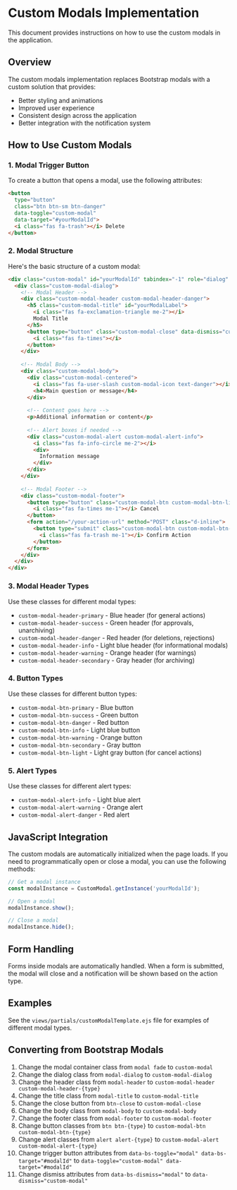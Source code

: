 # Custom Modals Implementation

This document provides instructions on how to use the custom modals in the application.

## Overview

The custom modals implementation replaces Bootstrap modals with a custom solution that provides:

- Better styling and animations
- Improved user experience
- Consistent design across the application
- Better integration with the notification system

## How to Use Custom Modals

### 1. Modal Trigger Button

To create a button that opens a modal, use the following attributes:

```html
<button 
  type="button" 
  class="btn btn-sm btn-danger" 
  data-toggle="custom-modal" 
  data-target="#yourModalId">
  <i class="fas fa-trash"></i> Delete
</button>
```

### 2. Modal Structure

Here's the basic structure of a custom modal:

```html
<div class="custom-modal" id="yourModalId" tabindex="-1" role="dialog" aria-labelledby="yourModalLabel" aria-hidden="true">
  <div class="custom-modal-dialog">
    <!-- Modal Header -->
    <div class="custom-modal-header custom-modal-header-danger">
      <h5 class="custom-modal-title" id="yourModalLabel">
        <i class="fas fa-exclamation-triangle me-2"></i>
        Modal Title
      </h5>
      <button type="button" class="custom-modal-close" data-dismiss="custom-modal" aria-label="Close">
        <i class="fas fa-times"></i>
      </button>
    </div>
    
    <!-- Modal Body -->
    <div class="custom-modal-body">
      <div class="custom-modal-centered">
        <i class="fas fa-user-slash custom-modal-icon text-danger"></i>
        <h4>Main question or message</h4>
      </div>
      
      <!-- Content goes here -->
      <p>Additional information or content</p>
      
      <!-- Alert boxes if needed -->
      <div class="custom-modal-alert custom-modal-alert-info">
        <i class="fas fa-info-circle me-2"></i>
        <div>
          Information message
        </div>
      </div>
    </div>
    
    <!-- Modal Footer -->
    <div class="custom-modal-footer">
      <button type="button" class="custom-modal-btn custom-modal-btn-light" data-dismiss="custom-modal">
        <i class="fas fa-times me-1"></i> Cancel
      </button>
      <form action="/your-action-url" method="POST" class="d-inline">
        <button type="submit" class="custom-modal-btn custom-modal-btn-danger">
          <i class="fas fa-trash me-1"></i> Confirm Action
        </button>
      </form>
    </div>
  </div>
</div>
```

### 3. Modal Header Types

Use these classes for different modal types:

- `custom-modal-header-primary` - Blue header (for general actions)
- `custom-modal-header-success` - Green header (for approvals, unarchiving)
- `custom-modal-header-danger` - Red header (for deletions, rejections)
- `custom-modal-header-info` - Light blue header (for informational modals)
- `custom-modal-header-warning` - Orange header (for warnings)
- `custom-modal-header-secondary` - Gray header (for archiving)

### 4. Button Types

Use these classes for different button types:

- `custom-modal-btn-primary` - Blue button
- `custom-modal-btn-success` - Green button
- `custom-modal-btn-danger` - Red button
- `custom-modal-btn-info` - Light blue button
- `custom-modal-btn-warning` - Orange button
- `custom-modal-btn-secondary` - Gray button
- `custom-modal-btn-light` - Light gray button (for cancel actions)

### 5. Alert Types

Use these classes for different alert types:

- `custom-modal-alert-info` - Light blue alert
- `custom-modal-alert-warning` - Orange alert
- `custom-modal-alert-danger` - Red alert

## JavaScript Integration

The custom modals are automatically initialized when the page loads. If you need to programmatically open or close a modal, you can use the following methods:

```javascript
// Get a modal instance
const modalInstance = CustomModal.getInstance('yourModalId');

// Open a modal
modalInstance.show();

// Close a modal
modalInstance.hide();
```

## Form Handling

Forms inside modals are automatically handled. When a form is submitted, the modal will close and a notification will be shown based on the action type.

## Examples

See the `views/partials/customModalTemplate.ejs` file for examples of different modal types.

## Converting from Bootstrap Modals

1. Change the modal container class from `modal fade` to `custom-modal`
2. Change the dialog class from `modal-dialog` to `custom-modal-dialog`
3. Change the header class from `modal-header` to `custom-modal-header custom-modal-header-{type}`
4. Change the title class from `modal-title` to `custom-modal-title`
5. Change the close button from `btn-close` to `custom-modal-close`
6. Change the body class from `modal-body` to `custom-modal-body`
7. Change the footer class from `modal-footer` to `custom-modal-footer`
8. Change button classes from `btn btn-{type}` to `custom-modal-btn custom-modal-btn-{type}`
9. Change alert classes from `alert alert-{type}` to `custom-modal-alert custom-modal-alert-{type}`
10. Change trigger button attributes from `data-bs-toggle="modal" data-bs-target="#modalId"` to `data-toggle="custom-modal" data-target="#modalId"`
11. Change dismiss attributes from `data-bs-dismiss="modal"` to `data-dismiss="custom-modal"`
